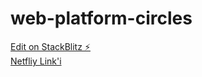# web-platform-circles

[Edit on StackBlitz ⚡️](https://stackblitz.com/edit/web-platform-circles) <br>
[Netfliy Link'i](https://webcircles.netlify.app)
